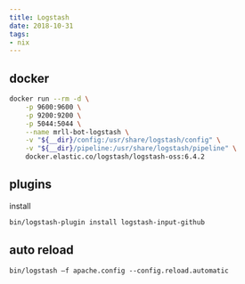 ```yaml
---
title: Logstash
date: 2018-10-31
tags:
- nix
---
```


## docker

```bash
docker run --rm -d \
    -p 9600:9600 \
    -p 9200:9200 \
    -p 5044:5044 \
    --name mrll-bot-logstash \
    -v "${__dir}/config:/usr/share/logstash/config" \
    -v "${__dir}/pipeline:/usr/share/logstash/pipeline" \
    docker.elastic.co/logstash/logstash-oss:6.4.2
```

## plugins

install

```bash
bin/logstash-plugin install logstash-input-github
```

## auto reload

`bin/logstash –f apache.config --config.reload.automatic`
